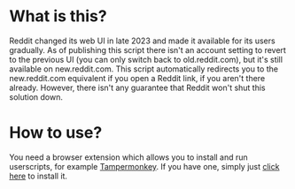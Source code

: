 # What is this?
Reddit changed its web UI in late 2023 and made it available for its users gradually. As of publishing this script there isn't an account setting to revert to the previous UI (you can only switch back to old.reddit.com), but it's still available on new.reddit.com. This script automatically redirects you to the new.reddit.com equivalent if you open a Reddit link, if you aren't there already. However, there isn't any guarantee that Reddit won't shut this solution down.

# How to use?
You need a browser extension which allows you to install and run userscripts, for example [Tampermonkey](https://www.tampermonkey.net/). If you have one, simply just [click here](https://github.com/GyDavid22/Redirect-to-new.reddit.com/raw/main/reddit.user.js) to install it.
